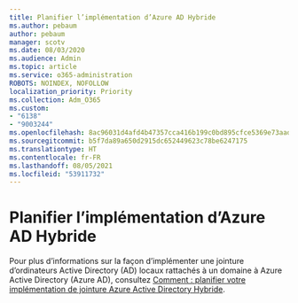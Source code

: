```yaml
---
title: Planifier l’implémentation d’Azure AD Hybride
ms.author: pebaum
author: pebaum
manager: scotv
ms.date: 08/03/2020
ms.audience: Admin
ms.topic: article
ms.service: o365-administration
ROBOTS: NOINDEX, NOFOLLOW
localization_priority: Priority
ms.collection: Adm_O365
ms.custom:
- "6138"
- "9003244"
ms.openlocfilehash: 8ac96031d4afd4b47357cca416b199c0bd895cfce5369e73aadf6bcf7138f2f7
ms.sourcegitcommit: b5f7da89a650d2915dc652449623c78be6247175
ms.translationtype: HT
ms.contentlocale: fr-FR
ms.lasthandoff: 08/05/2021
ms.locfileid: "53911732"
---
```

# <a name="plan-hybrid-azure-ad-implementation"></a>Planifier l’implémentation d’Azure AD Hybride

Pour plus d’informations sur la façon d’implémenter une jointure d’ordinateurs Active Directory (AD) locaux rattachés à un domaine à Azure Active Directory (Azure AD), consultez [Comment : planifier votre implémentation de jointure Azure Active Directory Hybride](https://docs.microsoft.com/azure/active-directory/devices/hybrid-azuread-join-plan). 